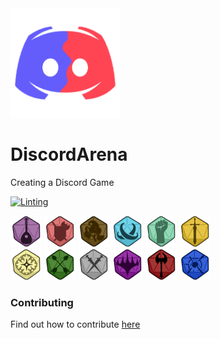 <img src="assets/Avatar.png" width="175" height="175">

# DiscordArena
Creating a Discord Game

[![Linting](https://github.com/GDWR/DiscordArena/actions/workflows/linting.yml/badge.svg?branch=main)](https://github.com/GDWR/DiscordArena/actions/workflows/linting.yml)

<img src="assets/classes/Bard.png" width="50" height="50"> <img src="assets/classes/Blacksmith.png" width="50" height="50">
<img src="assets/classes/Druid.png" width="50" height="50"> <img src="assets/classes/Mage.png" width="50" height="50">
<img src="assets/classes/Monk.png" width="50" height="50"> <img src="assets/classes/Paladin.png" width="50" height="50">
<br>
<img src="assets/classes/Priest.png" width="50" height="50"> <img src="assets/classes/Ranger.png" width="50" height="50">
<img src="assets/classes/Rogue.png" width="50" height="50"> <img src="assets/classes/Warlock.png" width="50" height="50">
<img src="assets/classes/Warrior.png" width="50" height="50"> <img src="assets/classes/Wizard.png" width="50" height="50">
<br>

### Contributing
Find out how to contribute [here](docs/CONTRIBUTING.md)
